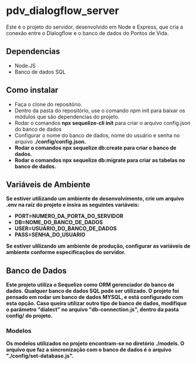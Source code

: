 # pdv_dialogflow_server
Este é o projeto do servidor, desenvolvido em Node e Express, que cria a conexão entre o Dialogflow e o banco de dados do Pontos de Vida.

<h2>Dependencias</h2>

- Node.JS
- Banco de dados SQL

<h2>Como instalar</h2>

- Faça o clone do repositório.
- Dentro da pasta do repositório, use o comando npm init para baixar os módulos que são dependencias do projeto.
- Rodar o comandos <strong> npx sequelize-cli init</strong> para criar o arquivo config.json do banco de dados
- Configurar o nome do banco de dados, nome do usuário e senha no arquivo <strong>./config/config.json.
- Rodar o comandos <strong> npx sequelize db:create</strong> para criar o banco de dados.
- Rodar o comandos <strong> npx sequelize db:migrate</strong> para criar as tabelas no banco de dados.

<h2>Variáveis de Ambiente</h2>

Se estiver utilizando um ambiente de desenvolvimento, crie um arquivo .env na raiz do projeto e insira as seguintes variáveis:

- PORT=NUMERO_DA_PORTA_DO_SERVIDOR 
- DB=NOME_DO_BANCO_DE_DADOS
- USER=USUÁRIO_DO_BANCO_DE_DADOS
- PASS=SENHA_DO_USUARIO

Se estiver ulilizando um ambiente de produção, configurar as variáveis de ambiente conforme especificações do servidor.

<h2>Banco de Dados</h2>

Este projeto utiliza o Sequelize como ORM gerenciador do banco de dados. Qualquer banco de dados SQL pode ser utilizado.
O projeto foi pensado em rodar um banco de dados MYSQL, e está configurado com esta opção. Caso queira utilizar outro
tipo de banco de dados, modifique o parâmetro <strong>"dialect"</strong> no arquivo "<strong>db-connection.js</strong>", dentro da pasta <strong>config/</strong> do projeto.

<h3>Modelos</h3>

Os modelos utilizados no projeto encontram-se no diretório <strong>./models</strong>. O arquivo que faz a sincronização com o banco de dados é
o arquivo "<strong>./config/set-database.js</strong>".
